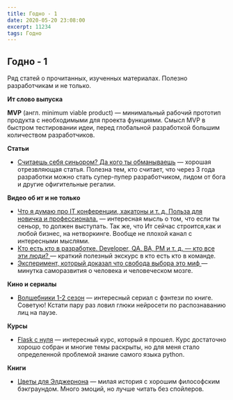 ```yaml
---
title: Годно - 1
date: 2020-05-20 23:08:00
excerpt: 11234
tags: Годно
---
```

## Годно - 1

Ряд статей о прочитанных, изученных материалах. Полезно разработчикам и  не только.

**Ит слово выпуска**

**MVP** (англ. minimum viable product) — минимальный рабочий прототип продукта с необходимыми для проекта функциями. Смысл MVP в быстром тестировании идеи, перед глобальной разработкой большим количеством разработчиков.

**Статьи**
*   [Считаешь себя синьором? Да кого ты обманываешь](https://habr.com/ru/post/497602/ "Считаешь себя синьором? Да кого ты обманываешь") — хорошая отрезвляющая статья. Полезна тем, кто считает, что через 3 года разработки можно стать супер-пупер разработчиком, лидом от бога и другие офигительные регалии.

**Видео об ит и не только**
*   [Что я думаю про IT конференции, хакатоны и т. д. Польза для новичка и профессионала.](https://www.youtube.com/watch?v=dp-Auc96MvA "Что я думаю про IT конференции, хакатоны и т. д. Польза для новичка и профессионала.") — интересная мысль о том, что если ты сеньор, то должен выступать. Так же, что Ит сейчас строится,как и любой бизнес, на нетворкинге. Вообще не плохой канал с интересными мыслями.
*   [Кто есть кто в разработке. Developer, QA, BA, PM и т. д. — кто все эти люди? ](https://www.youtube.com/watch?v=OHPPpRkryfU "Кто есть кто в разработке. Developer, QA, BA, PM и т. д. — кто все эти люди? ")— краткий полезный экскурс в кто есть кто в команде.
*   [Эксперимент, который доказал что свобода выбора это миф ](https://www.youtube.com/watch?v=hmuGMoCig30 "Эксперимент, который доказал что свобода выбора это миф ")— минутка саморазвития о человека и человеческом мозге.

**Кино и сериалы**
*   [Волшебники 1-2 сезон](https://www.kinopoisk.ru/series/875215/ "Волшебники 1-2 сезон") — интересный сериал с фэнтези по книге. Советую! Кстати пару раз ловил глюки нейросети по распознаванию лиц на паузе.

**Курсы**
*   [Flask с нуля](https://stepik.org/course/61900/promo "Flask с нуля") — интересный курс, который я прошел. Курс достаточно хорошо собран и многие темы раскрыты, но для меня стало определенной проблемой знание самого языка python.

**Книги**
*   [Цветы для Элджернона](https://www.litres.ru/deniel-kiz/cvety-dlya-eldzhernona/ "Цветы для Элджернона") — милая история с хорошим философским бэкграундом. Много эмоций, но лучше читать без спойлеров.
